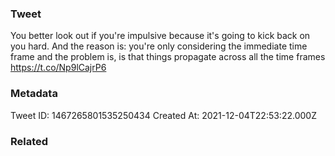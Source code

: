 ### Tweet
You better look out if you're impulsive because it's going to kick back on you hard. And the reason is: you're only considering the immediate time frame and the problem is, is that things propagate across all the time frames https://t.co/Np9lCajrP6

### Metadata
Tweet ID: 1467265801535250434
Created At: 2021-12-04T22:53:22.000Z

### Related

